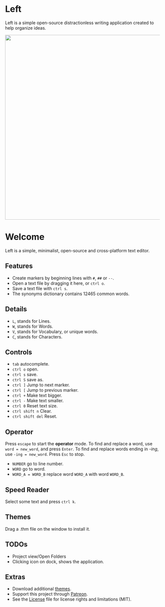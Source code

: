 # Left

Left is a simple open-source distractionless writing application created to help organize ideas. 

<img src='https://raw.githubusercontent.com/hundredrabbits/Left/master/PREVIEW.jpg' width="600"/>

# Welcome

Left is a simple, minimalist, open-source and cross-platform text editor. 

## Features

- Create markers by beginning lines with `#`, `##` or `--`.
- Open a text file by dragging it here, or `ctrl o`.
- Save a text file with `ctrl s`.
- The synonyms dictionary contains 12465 common words.

## Details

- `L`, stands for Lines.
- `W`, stands for Words.
- `V`, stands for Vocabulary, or unique words.
- `C`, stands for Characters.

## Controls

- `tab` autocomplete.
- `ctrl o` open.
- `ctrl s` save.
- `ctrl S` save as.
- `ctrl ]` Jump to next marker.
- `ctrl [` Jump to previous marker.
- `ctrl +` Make text bigger.
- `ctrl -` Make text smaller.
- `ctrl 0` Reset text size.
- `ctrl shift n` Clear.
- `ctrl shift del` Reset.

## Operator

Press `escape` to start the **operator** mode. To find and replace a word, use `word = new_word`, and press `Enter`. To find and replace words ending in *-ing*, use `-ing = new_word`. Press `Esc` to stop.

- `NUMBER` go to line number.
- `WORD` go to word.
- `WORD_A = WORD_B` replace word `WORD_A` with word `WORD_B`.

## Speed Reader

Select some text and press `ctrl k`.

## Themes

Drag a .thm file on the window to install it.

## TODOs

- Project view/Open Folders
- Clicking icon on dock, shows the application.

## Extras

- Download additional [themes](https://github.com/hundredrabbits/Themes).
- Support this project through [Patreon](https://patreon.com/100).
- See the [License](LICENSE.md) file for license rights and limitations (MIT).
